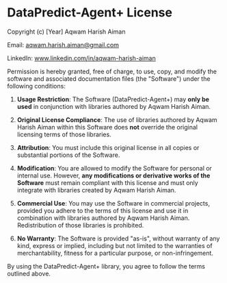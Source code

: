 # DataPredict-Agent+ License

Copyright (c) [Year] Aqwam Harish Aiman

Email: aqwam.harish.aiman@gmail.com  

LinkedIn: www.linkedin.com/in/aqwam-harish-aiman

Permission is hereby granted, free of charge, to use, copy, and modify the software and associated documentation files (the "Software") under the following conditions:

1. **Usage Restriction**: The Software (DataPredict-Agent+) may **only be used** in conjunction with libraries authored by Aqwam Harish Aiman.

2. **Original License Compliance**: The use of libraries authored by Aqwam Harish Aiman within this Software does **not** override the original licensing terms of those libraries.

3. **Attribution**: You must include this original license in all copies or substantial portions of the Software.

4. **Modification**: You are allowed to modify the Software for personal or internal use. However, **any modifications or derivative works of the Software** must remain compliant with this license and must only integrate with libraries created by Aqwam Harish Aiman.

5. **Commercial Use**: You may use the Software in commercial projects, provided you adhere to the terms of this license and use it in combination with libraries authored by Aqwam Harish Aiman. Redistribution of those libraries is prohibited.

6. **No Warranty**: The Software is provided "as-is", without warranty of any kind, express or implied, including but not limited to the warranties of merchantability, fitness for a particular purpose, or non-infringement.

By using the DataPredict-Agent+ library, you agree to follow the terms outlined above.
